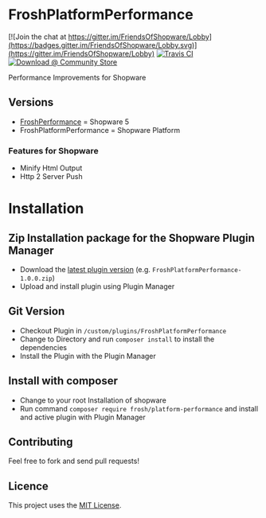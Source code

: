 # FroshPlatformPerformance

[![Join the chat at https://gitter.im/FriendsOfShopware/Lobby](https://badges.gitter.im/FriendsOfShopware/Lobby.svg)](https://gitter.im/FriendsOfShopware/Lobby)
[![Travis CI](https://travis-ci.org/FriendsOfShopware/FroshPlatformPerformance.svg?branch=master)](https://travis-ci.org/FriendsOfShopware/FroshPerformance)
[![Download @ Community Store](https://img.shields.io/badge/endpoint.svg?url=https://frosh.shyim.de/FroshPerformance)](https://store.shopware.com/en/frosh31872894918f/performance-improvements.html)


Performance Improvements for Shopware

## Versions

* [FroshPerformance](https://github.com/FriendsOfShopware/FroshPerformance) = Shopware 5
* FroshPlatformPerformance = Shopware Platform


### Features for Shopware

* Minify Html Output
* Http 2 Server Push

# Installation

## Zip Installation package for the Shopware Plugin Manager

* Download the [latest plugin version](https://github.com/FriendsOfShopware/FroshPlatformPerformance/releases/latest/) (e.g. `FroshPlatformPerformance-1.0.0.zip`)
* Upload and install plugin using Plugin Manager

## Git Version
* Checkout Plugin in `/custom/plugins/FroshPlatformPerformance`
* Change to Directory and run `composer install` to install the dependencies
* Install the Plugin with the Plugin Manager

## Install with composer
* Change to your root Installation of shopware
* Run command `composer require frosh/platform-performance` and install and active plugin with Plugin Manager 


## Contributing

Feel free to fork and send pull requests!


## Licence

This project uses the [MIT License](LICENCE.md).
